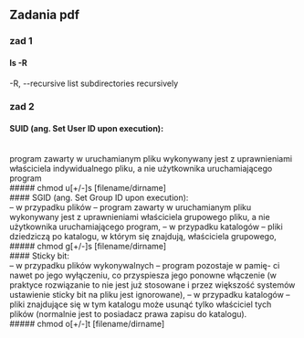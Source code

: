 ## Zadania pdf
### zad 1 
#### ls -R <br>
-R, --recursive
  list subdirectories recursively 
<br>
### zad 2 
#### SUID (ang. Set User ID upon execution):
<br>
program zawarty w uruchamianym pliku wykonywany jest z uprawnieniami właściciela
indywidualnego pliku, a nie użytkownika uruchamiającego program
<br>
##### chmod u[+/-]s [filename/dirname]
<br>
####  SGID (ang. Set Group ID upon execution):
<br>
– w przypadku plików – program zawarty w uruchamianym pliku
wykonywany jest z uprawnieniami właściciela grupowego pliku,
a nie użytkownika uruchamiającego program,
– w przypadku katalogów – pliki dziedziczą po katalogu, w którym się
znajdują, właściciela grupowego,
<br>
##### chmod g[+/-]s [filename/dirname]
<br>
####  Sticky bit:
<br>
– w przypadku plików wykonywalnych – program pozostaje w pamię-
ci nawet po jego wyłączeniu, co przyspiesza jego ponowne włączenie
(w praktyce rozwiązanie to nie jest już stosowane i przez większość
systemów ustawienie sticky bit na pliku jest ignorowane),
– w przypadku katalogów – pliki znajdujące się w tym katalogu może
usunąć tylko właściciel tych plików (normalnie jest to posiadacz
prawa zapisu do katalogu).
<br>
##### chmod o[+/-]t [filename/dirname]
<br>

